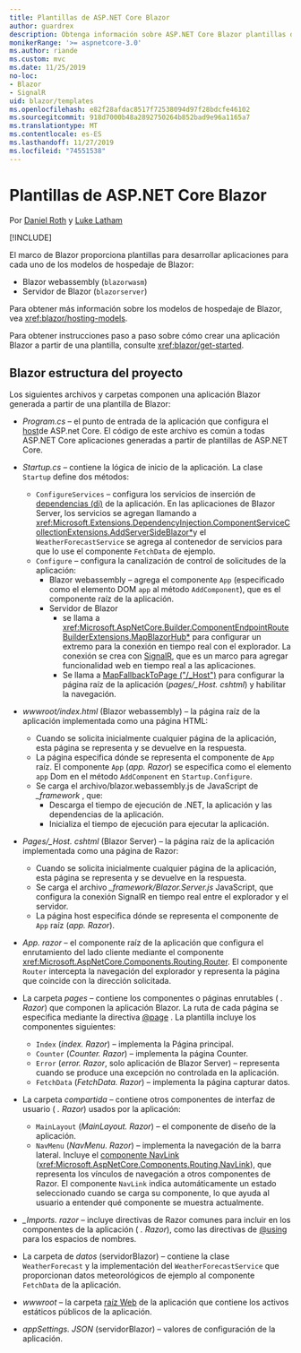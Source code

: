 ```yaml
---
title: Plantillas de ASP.NET Core Blazor
author: guardrex
description: Obtenga información sobre ASP.NET Core Blazor plantillas de aplicación y Blazor estructura del proyecto.
monikerRange: '>= aspnetcore-3.0'
ms.author: riande
ms.custom: mvc
ms.date: 11/25/2019
no-loc:
- Blazor
- SignalR
uid: blazor/templates
ms.openlocfilehash: e82f28afdac8517f72538094d97f28bdcfe46102
ms.sourcegitcommit: 918d7000b48a2892750264b852bad9e96a1165a7
ms.translationtype: MT
ms.contentlocale: es-ES
ms.lasthandoff: 11/27/2019
ms.locfileid: "74551538"
---
```

# <a name="aspnet-core-opno-locblazor-templates"></a>Plantillas de ASP.NET Core Blazor

Por [Daniel Roth](https://github.com/danroth27) y [Luke Latham](https://github.com/guardrex)

[!INCLUDE[](~/includes/blazorwasm-preview-notice.md)]

El marco de Blazor proporciona plantillas para desarrollar aplicaciones para cada uno de los modelos de hospedaje de Blazor:

* Blazor webassembly (`blazorwasm`)
* Servidor de Blazor (`blazorserver`)

Para obtener más información sobre los modelos de hospedaje de Blazor, vea <xref:blazor/hosting-models>.

Para obtener instrucciones paso a paso sobre cómo crear una aplicación Blazor a partir de una plantilla, consulte <xref:blazor/get-started>.

## <a name="opno-locblazor-project-structure"></a>Blazor estructura del proyecto

Los siguientes archivos y carpetas componen una aplicación Blazor generada a partir de una plantilla de Blazor:

* *Program.cs* &ndash; el punto de entrada de la aplicación que configura el [host](xref:fundamentals/host/generic-host)de ASP.net Core. El código de este archivo es común a todas ASP.NET Core aplicaciones generadas a partir de plantillas de ASP.NET Core.

* *Startup.cs* &ndash; contiene la lógica de inicio de la aplicación. La clase `Startup` define dos métodos:

  * `ConfigureServices` &ndash; configura los servicios de inserción de [dependencias (di)](xref:fundamentals/dependency-injection) de la aplicación. En las aplicaciones de Blazor Server, los servicios se agregan llamando a <xref:Microsoft.Extensions.DependencyInjection.ComponentServiceCollectionExtensions.AddServerSideBlazor*>y el `WeatherForecastService` se agrega al contenedor de servicios para que lo use el componente `FetchData` de ejemplo.
  * `Configure` &ndash; configura la canalización de control de solicitudes de la aplicación:
    * Blazor webassembly &ndash; agrega el componente `App` (especificado como el elemento DOM `app` al método `AddComponent`), que es el componente raíz de la aplicación.
    * Servidor de Blazor
      * se llama a <xref:Microsoft.AspNetCore.Builder.ComponentEndpointRouteBuilderExtensions.MapBlazorHub*> para configurar un extremo para la conexión en tiempo real con el explorador. La conexión se crea con [SignalR](xref:signalr/introduction), que es un marco para agregar funcionalidad web en tiempo real a las aplicaciones.
      * Se llama a [MapFallbackToPage ("/_Host")](xref:Microsoft.AspNetCore.Builder.RazorPagesEndpointRouteBuilderExtensions.MapFallbackToPage*) para configurar la página raíz de la aplicación (*pages/_Host. cshtml*) y habilitar la navegación.

* *wwwroot/index.html* (Blazor webassembly) &ndash; la página raíz de la aplicación implementada como una página HTML:
  * Cuando se solicita inicialmente cualquier página de la aplicación, esta página se representa y se devuelve en la respuesta.
  * La página especifica dónde se representa el componente de `App` raíz. El componente `App` (*app. Razor*) se especifica como el elemento `app` Dom en el método `AddComponent` en `Startup.Configure`.
  * Se carga el archivo/blazor.webassembly.js de JavaScript de *_framework* , que:
    * Descarga el tiempo de ejecución de .NET, la aplicación y las dependencias de la aplicación.
    * Inicializa el tiempo de ejecución para ejecutar la aplicación.

* *Pages/_Host. cshtml* (Blazor Server) &ndash; la página raíz de la aplicación implementada como una página de Razor:
  * Cuando se solicita inicialmente cualquier página de la aplicación, esta página se representa y se devuelve en la respuesta.
  * Se carga el archivo *_framework/Blazor.Server.js* JavaScript, que configura la conexión SignalR en tiempo real entre el explorador y el servidor.
  * La página host especifica dónde se representa el componente de `App` raíz (*app. Razor*).

* *App. razor* &ndash; el componente raíz de la aplicación que configura el enrutamiento del lado cliente mediante el componente <xref:Microsoft.AspNetCore.Components.Routing.Router>. El componente `Router` intercepta la navegación del explorador y representa la página que coincide con la dirección solicitada.

* La carpeta *pages* &ndash; contiene los componentes o páginas enrutables ( *. Razor*) que componen la aplicación Blazor. La ruta de cada página se especifica mediante la directiva [@page](xref:mvc/views/razor#page) . La plantilla incluye los componentes siguientes:
  * `Index` (*index. Razor*) &ndash; implementa la Página principal.
  * `Counter` (*Counter. Razor*) &ndash; implementa la página Counter.
  * `Error` (*error. Razor*, solo aplicación de Blazor Server) &ndash; representa cuando se produce una excepción no controlada en la aplicación.
  * `FetchData` (*FetchData. Razor*) &ndash; implementa la página capturar datos.

* La carpeta *compartida* &ndash; contiene otros componentes de interfaz de usuario ( *. Razor*) usados por la aplicación:
  * `MainLayout` (*MainLayout. Razor*) &ndash; el componente de diseño de la aplicación.
  * `NavMenu` (*NavMenu. Razor*) &ndash; implementa la navegación de la barra lateral. Incluye el [componente NavLink](xref:blazor/routing#navlink-component) (<xref:Microsoft.AspNetCore.Components.Routing.NavLink>), que representa los vínculos de navegación a otros componentes de Razor. El componente `NavLink` indica automáticamente un estado seleccionado cuando se carga su componente, lo que ayuda al usuario a entender qué componente se muestra actualmente.

* *_Imports. razor* &ndash; incluye directivas de Razor comunes para incluir en los componentes de la aplicación ( *. Razor*), como las directivas de [@using](xref:mvc/views/razor#using) para los espacios de nombres.

* La carpeta de *datos* (servidorBlazor) &ndash; contiene la clase `WeatherForecast` y la implementación del `WeatherForecastService` que proporcionan datos meteorológicos de ejemplo al componente `FetchData` de la aplicación.

* *wwwroot* &ndash; la carpeta [raíz Web](xref:fundamentals/index#web-root) de la aplicación que contiene los activos estáticos públicos de la aplicación.

* *appSettings. JSON* (servidorBlazor) &ndash; valores de configuración de la aplicación.
